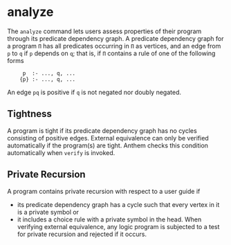 # analyze

The `analyze` command lets users assess properties of their program through its predicate dependency graph.
A predicate dependency graph for a program `Π` has all predicates occurring in `Π` as vertices, and an edge from `p` to `q` if `p` depends on `q`; that is, if `Π` contains a rule of one of the following forms
```
     p  :- ..., q, ...
    {p} :- ..., q, ...
```
An edge `pq` is positive if `q` is not negated nor doubly negated.


## Tightness
A program is tight if its predicate dependency graph has no cycles consisting of positive edges.
External equivalence can only be verified automatically if the program(s) are tight.
Anthem checks this condition automatically when `verify` is invoked.


## Private Recursion
A program contains private recursion with respect to a user guide if
* its predicate dependency graph has a cycle such that every vertex in it is a private symbol or
* it includes a choice rule with a private symbol in the head.
When verifying external equivalence, any logic program is subjected to a test for private recursion and rejected if it occurs.
